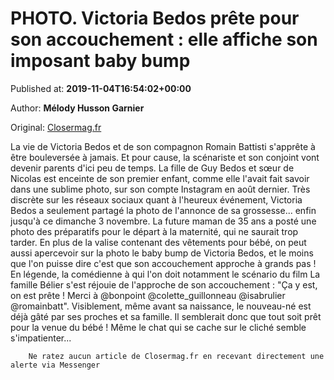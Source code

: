 
# PHOTO. Victoria Bedos prête pour son accouchement : elle affiche son imposant baby bump

Published at: **2019-11-04T16:54:02+00:00**

Author: **Mélody Husson Garnier**

Original: [Closermag.fr](https://www.closermag.fr/people/photo-victoria-bedos-prete-pour-son-accouchement-elle-affiche-son-imposant-baby-1044555)

La vie de Victoria Bedos et de son compagnon Romain Battisti s'apprête à être bouleversée à jamais. Et pour cause, la scénariste et son conjoint vont devenir parents d'ici peu de temps. La fille de Guy Bedos et sœur de Nicolas est enceinte de son premier enfant, comme elle l'avait fait savoir dans une sublime photo, sur son compte Instagram en août dernier.
Très discrète sur les réseaux sociaux quant à l'heureux événement, Victoria Bedos a seulement partagé la photo de l'annonce de sa grossesse... enfin jusqu'à ce dimanche 3 novembre. La future maman de 35 ans a posté une photo des préparatifs pour le départ à la maternité, qui ne saurait trop tarder. En plus de la valise contenant des vêtements pour bébé, on peut aussi apercevoir sur la photo le baby bump de Victoria Bedos, et le moins que l'on puisse dire c'est que son accouchement approche à grands pas !
En légende, la comédienne à qui l'on doit notamment le scénario du film La famille Bélier s'est réjouie de l'approche de son accouchement : "Ça y est, on est prête ! Merci à @bonpoint @colette_guillonneau @isabrulier @romainbatt". Visiblement, même avant sa naissance, le nouveau-né est déjà gâté par ses proches et sa famille. Il semblerait donc que tout soit prêt pour la venue du bébé ! Même le chat qui se cache sur le cliché semble s'impatienter...

        Ne ratez aucun article de Closermag.fr en recevant directement une alerte via Messenger
      
